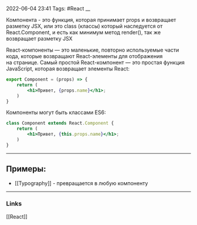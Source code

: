2022-06-04 23:41
Tags: #React
__

Компонента - это функция, которая принимает props и возвращает разметку JSX, или это class (классы) который наследуется от React.Component, и есть как минимум метод render(), так же возвращает разметку JSX

React-компоненты — это маленькие, повторно используемые части кода, которые возвращают React-элементы для отображения на странице. Самый простой React-компонент — это простая функция JavaScript, которая возвращает элементы React:

```jsx
export Component = (props) => {
	return (
		<h1>Привет, {props.name}</h1>;
	)
}
```

Компоненты могут быть классами ES6:

```jsx
class Component extends React.Component {
	return (
		<h1>Привет, {this.props.name}</h1>;
	)
}
```

---
## Примеры:
- [[Typography]] - превращается в любую компоненту

---
### Links
[[React]]